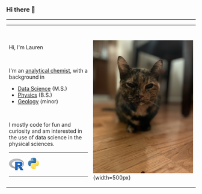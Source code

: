 ### Hi there 👋

<!--
**LaurenFPU/LaurenFPU** is a ✨ _special_ ✨ repository because its `README.md` (this file) appears on your GitHub profile.

Here are some ideas to get you started:

- 🔭 I’m currently working on ...
- 🌱 I’m currently learning ...
- 👯 I’m looking to collaborate on ...
- 🤔 I’m looking for help with ...
- 💬 Ask me about ...
- 📫 How to reach me: ...
- 😄 Pronouns: ...
- ⚡ Fun fact: ...
-->

---

<table>
<tr>
<th align="center">
<img width="441" height="1">
</th>
<th align="center">
<img width="441" height="1">
</th>
</tr>
<tr>
<td>

Hi, I'm Lauren

&nbsp;  

I'm an [analytical chemist](https://www.acs.org/careers/chemical-sciences/areas/analytical-chemistry.html), with a background in 

- [Data Science](https://en.wikipedia.org/wiki/Data_science) (M.S.)
- [Physics](https://www.iop.org/explore-physics) (B.S.)
- [Geology](https://www.nps.gov/subjects/geology/geology-concepts.htm) (minor)

&nbsp;  

I mostly code for fun and curiosity and am interested in the use of data science in the physical sciences. 

---

<img src="R.svg.png" data-canonical-src="R.svg.png" width="40" /> &nbsp; <img src="Python.svg.png" data-canonical-src="Python.svg.png" width="30" />

---
  
</td>
<td>

![](Squirtle_fwd.jpg){width=500px}
  
</td>
</tr>
</tr>
</table>
